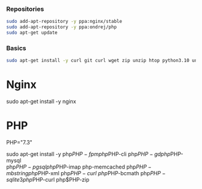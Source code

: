### Repositories
```bash
sudo add-apt-repository -y ppa:nginx/stable
sudo add-apt-repository -y ppa:ondrej/php
sudo apt-get update
```


### Basics

```bash
sudo apt-get install -y curl git curl wget zip unzip htop python3.10 unattended-upgrades
```

# Nginx
sudo apt-get install -y nginx

# PHP

PHP="7.3"

sudo apt-get install -y php$PHP-fpm php$PHP-cli php$PHP-gd php$PHP-mysql \
       php$PHP-pgsql php$PHP-imap php-memcached php$PHP-mbstring php$PHP-xml php$PHP-curl \
       php$PHP-bcmath php$PHP-sqlite3 php$PHP-curl php$PHP-zip

